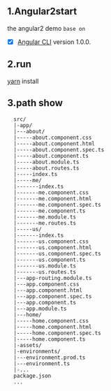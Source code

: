 ## 1.Angular2start
the angular2 demo
`base on`
 - [x] [Angular CLI](https://github.com/angular/angular-cli) version 1.0.0.

## 2.run
[yarn](https://github.com/yarnpkg/yarn) install 

## 3.path show
```
  src/
  |-app/
  |---about/
  |-----about.component.css
  |-----about.component.html
  |-----about.component.spec.ts
  |-----about.component.ts
  |-----about.module.ts
  |-----about.routes.ts
  |-----index.ts
  |-----me/
  |-------index.ts
  |-------me.component.css
  |-------me.component.html
  |-------me.component.spec.ts
  |-------me.component.ts
  |-------me.module.ts
  |-------me.routes.ts
  |-----us/
  |-------index.ts
  |-------us.component.css
  |-------us.component.html
  |-------us.component.spec.ts
  |-------us.component.ts
  |-------us.module.ts
  |-------us.routes.ts
  |---app-routing.module.ts
  |---app.component.css
  |---app.component.html
  |---app.component.spec.ts
  |---app.component.ts
  |---app.module.ts
  |---home/
  |-----home.component.css
  |-----home.component.html
  |-----home.component.spec.ts
  |-----home.component.ts
  |-assets/
  |-environments/
  |---environment.prod.ts
  |---environment.ts
  |-...
  package.json
  ...
```
